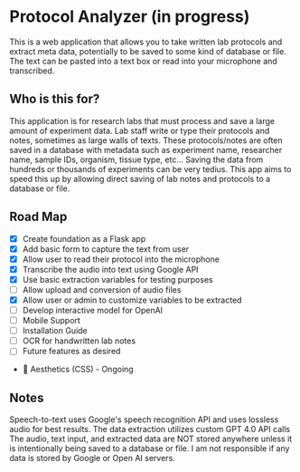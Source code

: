 # Protocol Analyzer (in progress)

This is a web application that allows you to take written lab protocols and extract meta data, potentially to be saved to some kind of database or file.
The text can be pasted into a text box or read into your microphone and transcribed. 

## Who is this for?

This application is for research labs that must process and save a large amount of experiment data. Lab staff write or type their protocols and notes, sometimes as large walls of texts. These protocols/notes are often saved in a database with metadata such as experiment name, researcher name, sample IDs, organism, tissue type, etc... Saving the data from hundreds or thousands of experiments can be very tedius. This app aims to speed this up by allowing direct saving of lab notes and protocols to a database or file. 

## Road Map
- [x] Create foundation as a Flask app
- [x] Add basic form to capture the text from user
- [x] Allow user to read their protocol into the microphone
- [x] Transcribe the audio into text using Google API
- [x] Use basic extraction variables for testing purposes
- [ ] Allow upload and conversion of audio files
- [x] Allow user or admin to customize variables to be extracted
- [ ] Develop interactive model for OpenAI
- [ ] Mobile Support
- [ ] Installation Guide
- [ ] OCR for handwritten lab notes
- [ ] Future features as desired
- :small_blue_diamond: Aesthetics (CSS) - Ongoing
  
## Notes
Speech-to-text uses Google's speech recognition API and uses lossless audio for best results.
The data extraction utilizes custom GPT 4.0 API calls
The audio, text input, and extracted data are NOT stored anywhere unless it is intentionally being saved to a database or file. 
I am not responsible if any data is stored by Google or Open AI servers.
